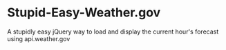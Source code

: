 # Stupid-Easy-Weather.gov
A stupidly easy jQuery way to load and display the current hour's forecast using api.weather.gov
